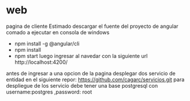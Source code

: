 # web
pagina de cliente
Estimado descargar el fuente del proyecto de angular 
comado a ejecutar en consola de windows 
 - npm install -g @angular/cli
 - npm install
 - npm start
 luego ingresar al navedar con la siguiente url http://localhost:4200/

antes de ingresar a una opcion de la pagina desplegar dos servicio de entidad en el siguiente 
repor: https://github.com/cagarc/servicios.git
para despliegue de los servicio debe tener una base postgresql
con username:postgres ,password: root